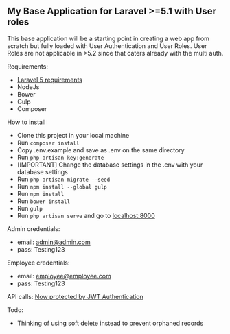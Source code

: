 ## My Base Application for Laravel >=5.1 with User roles

This base application will be a starting point in creating a web app from scratch but fully loaded with User Authentication and User Roles.
User Roles are not applicable in >5.2 since that caters already with the multi auth.

Requirements:
- [Laravel 5 requirements](https://laravel.com/docs/5.1/installation#installation)
- NodeJs
- Bower
- Gulp
- Composer

How to install
- Clone this project in your local machine
- Run `composer install`
- Copy .env.example and save as .env on the same directory
- Run `php artisan key:generate`
- [IMPORTANT] Change the database settings in the .env with your database settings
- Run `php artisan migrate --seed`
- Run `npm install --global gulp`
- Run `npm install`
- Run `bower install`
- Run `gulp`
- Run `php artisan serve` and go to [localhost:8000](http://localhost:8000)

Admin credentials:

- email: admin@admin.com
- pass: Testing123

Employee credentials:

- email: employee@employee.com
- pass: Testing123

API calls: [Now protected by JWT Authentication](https://github.com/jsdecena/baseapp/wiki/API-ENDPOINTS)

Todo:

- Thinking of using soft delete instead to prevent orphaned records